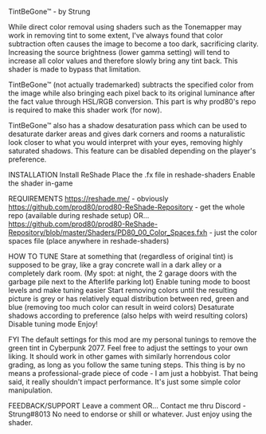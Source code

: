 TintBeGone™ - by Strung

While direct color removal using shaders such as the Tonemapper may work in removing tint to some extent, I've always found that color subtraction often causes the image to become a too dark, sacrificing clarity. Increasing the source brightness (lower gamma setting) will tend to increase all color values and therefore slowly bring any tint back. This shader is made to bypass that limitation.

TintBeGone™ (not actually trademarked) subtracts the specified color from the image while also bringing each pixel back to its original luminance after the fact value through HSL/RGB conversion. This part is why prod80's repo is required to make this shader work (for now).

TintBeGone™ also has a shadow desaturation pass which can be used to desaturate darker areas and gives dark corners and rooms a naturalistic look closer to what you would interpret with your eyes, removing highly saturated shadows. This feature can be disabled depending on the player's preference.

INSTALLATION
Install ReShade﻿
Place the .fx file in reshade-shaders
Enable the shader in-game

REQUIREMENTS
https://reshade.me/﻿ - obviously
https://github.com/prod80/prod80-ReShade-Repository﻿ - get the whole repo (available during reshade setup) OR...
https://github.com/prod80/prod80-ReShade-Repository/blob/master/Shaders/PD80_00_Color_Spaces.fxh﻿ - just the color spaces file (place anywhere in reshade-shaders)

HOW TO TUNE
Stare at something that (regardless of original tint) is supposed to be gray, like a gray concrete wall in a dark alley or a completely dark room. (My spot: at night, the 2 garage doors with the garbage pile next to the Afterlife parking lot)
Enable tuning mode to boost levels and make tuning easier
Start removing colors until the resulting picture is grey or has relatively equal distribution between red, green and blue (removing too much color can result in weird colors)
Desaturate shadows according to preference (also helps with weird resulting colors)
Disable tuning mode
Enjoy!

FYI
The default settings for this mod are my personal tunings to remove the green tint in Cyberpunk 2077. Feel free to adjust the settings to your own liking. It should work in other games with similarly horrendous color grading, as long as you follow the same tuning steps.
This thing is by no means a professional-grade piece of code - I am just a hobbyist. That being said, it really shouldn't impact performance. It's just some simple color manipulation.

FEEDBACK/SUPPORT
Leave a comment OR...
Contact me thru Discord - Strung#8013
No need to endorse or shill or whatever. Just enjoy using the shader.
